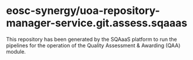 # eosc-synergy/uoa-repository-manager-service.git.assess.sqaaas
This repository has been generated by the SQAaaS platform to run the pipelines
for the operation of the
Quality Assessment & Awarding (QAA)
module.